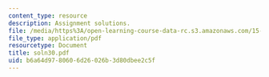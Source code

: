```yaml
---
content_type: resource
description: Assignment solutions.
file: /media/https%3A/open-learning-course-data-rc.s3.amazonaws.com/15-988-system-dynamics-self-study-fall-1998-spring-1999/b6a64d9780606d26026b3d80dbee2c5f_soln30.pdf
file_type: application/pdf
resourcetype: Document
title: soln30.pdf
uid: b6a64d97-8060-6d26-026b-3d80dbee2c5f
---
```

